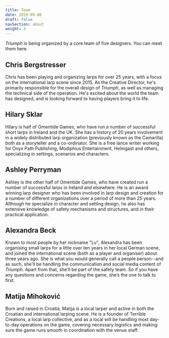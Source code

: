 ```yaml
---
title: Team
date: 2019-09-08
draft: false
navSection: about
weight: 3
---
```


*Triumph* is being organized by a core team of five designers. You can meet
them here. <!--more-->

## Chris Bergstresser

Chris has been playing and organizing larps for over 25 years, with a focus on
the international larp scene since 2015. As the Creative Director, he's
primarily responsible for the overall design of *Triumph*, as well as managing
the technical side of the operation. He's excited about the world the
team has designed, and is looking forward to having players bring it to life.

## Hilary Sklar

Hilary is half of Omentide Games, who have run a number of successful short
larps in Ireland and the UK. She has a history of 20 years involvement in a
widely distributed larp organization (previously known as the Camarilla) both
as a storyteller and a co-ordinator. She is a free lance writer working for
Onyx Path Publishing, Modiphius Entertainment, Helmgast and others,
specializing in settings, scenarios and characters.

## Ashley Perryman

Ashley is the other half of Omentide Games, who have created run a number of
successful larps in Ireland and elsewhere. He is an award winning larp
designer who has been involved in larp design and creation for a number of
different organizations over a period of more than 25 years. Although he
specialize in character and setting design, he also has extensive knowledge
of safety mechanisms and structures, and in their practical application.

## Alexandra Beck

Known to most people by her nickname "Lu", Alexandra has been organising small
larps for a little over ten years in her local German scene, and joined the
international scene (both as a player and organiser) about three years ago.
She is what you would generally call a people person--and as such, she'll be
handling the communication and social media content of *Triumph*. Apart from
that, she'll be part of the safety team. So if you have any questions and
concerns regarding the game, she’s the one to talk to first.

## Matija Mihoković

Born and raised in Croatia, Matija is a local larper and active in both the
Croatian and international larping scene. He is a founder of Terrible
Creations, a local larp collective, and as a local will be handling most
day-to-day operations on the game, covering necessary logistics and making
sure the game runs smooth in coordination with the venue staff.
